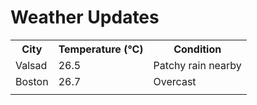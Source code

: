 # Weather Updates

<!-- WEATHER-UPDATE-START -->
<table><tr><th>City</th><th>Temperature (°C)</th><th>Condition</th></tr><tr><td>Valsad</td><td>26.5</td><td>Patchy rain nearby</td></tr><tr><td>Boston</td><td>26.7</td><td>Overcast</td></tr><tr><td></td><td></td><td></td></tr></table>
<!-- WEATHER-UPDATE-END -->
